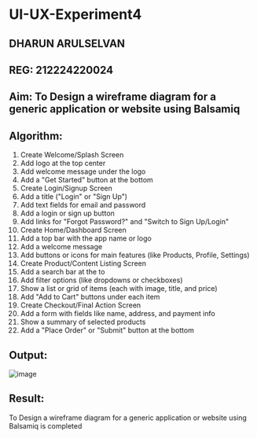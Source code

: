 # UI-UX-Experiment4
## DHARUN ARULSELVAN
## REG: 212224220024

## Aim: To Design a wireframe diagram for a generic application or website using Balsamiq

## Algorithm:
1. Create Welcome/Splash Screen
2. Add logo at the top center
3. Add welcome message under the logo
4. Add a "Get Started" button at the bottom
5. Create Login/Signup Screen
6. Add a title ("Login" or "Sign Up")
7. Add text fields for email and password
8. Add a login or sign up button
9. Add links for "Forgot Password?" and "Switch to Sign Up/Login"
10. Create Home/Dashboard Screen
11. Add a top bar with the app name or logo
12. Add a welcome message
13. Add buttons or icons for main features (like Products, Profile, Settings)
14. Create Product/Content Listing Screen
15. Add a search bar at the to
16. Add filter options (like dropdowns or checkboxes)
17. Show a list or grid of items (each with image, title, and price)
18. Add "Add to Cart" buttons under each item
19. Create Checkout/Final Action Screen
20. Add a form with fields like name, address, and payment info
21. Show a summary of selected products
22. Add a "Place Order" or "Submit" button at the bottom

## Output:
![image](https://github.com/user-attachments/assets/4e653ca0-83cb-4fa3-9eea-0c9302cdf7ba)


## Result:
To Design a wireframe diagram for a generic application or website using Balsamiq is completed

